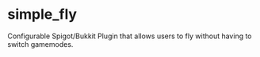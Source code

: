 # simple_fly
Configurable Spigot/Bukkit Plugin that allows users to fly without having to switch gamemodes.
